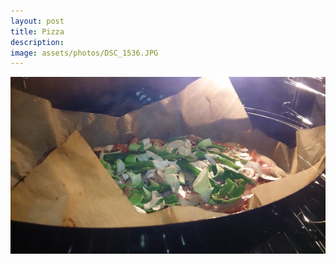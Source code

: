 ```yaml
---
layout: post
title: Pizza
description: 
image: assets/photos/DSC_1536.JPG
---
```


![](/assets/photos/DSC_1539.JPG)